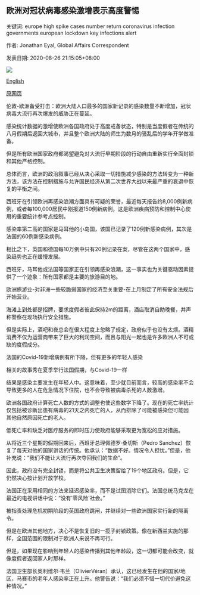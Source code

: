 ## 欧洲对冠状病毒感染激增表示高度警惕

关键词: europe high spike cases number return coronavirus infection governments european lockdown key infections alert

作者: Jonathan Eyal, Global Affairs Correspondent

发表日期: 2020-08-26 21:15:05+08:00

![](https://www.straitstimes.com/sites/default/files/styles/x_large/public/articles/2020/08/26/tl-europe-e-260820.jpg?itok=qklmLeQ_)

[English](High%20alert%20over%20spike%20of%20coronavirus%20infections%20in%20Europe.md)

[原网页](https://www.straitstimes.com/world/europe/high-alert-over-spike-of-coronavirus-infections-in-europe)

伦敦-欧洲备受打击：欧洲大陆人口最多的国家新记录的感染数量不断增加，冠状病毒大流行再次爆发的威胁正在蔓延。

感染统计数据的激增使欧洲各国政府处于高度戒备状态，特别是当度假者在传统的八月假期后返回大城市，并且整个欧洲大陆的师生为数月的骚乱后的学年开学做准备。

但是所有欧洲国家政府都渴望避免对大流行早期阶段的行动自由重新实行全面封锁和其他严格控制。

总体而言，欧洲的政治叙事已经从决心采取一切措施减少感染的方法转变为一种新方法，该方法在控制措施与允许国民经济从第二次世界大战以来最严重的衰退中恢复的平衡之间。

西班牙在引领欧洲再感染浪潮方面具有可疑的荣誉，最近每天报告约8,000例新病例，或者每100,000居民中刚报道150例新病例，这是欧洲疾病预防和控制中心使用的重要统计参考点控制。

感染率第二高的国家是马耳他的小岛国，该国已记录了120例新感染病例，其次是法国的60例新感染病例。

相比之下，英国和德国每10万例中只有20例记录在案，尽管在这两个国家中，感染趋势也正在缓慢发展。

西班牙，马耳他或法国等国家正在引领再感染浪潮，这一事实也为关键驱动因素提供了一个迹象：所有国家都是主要的旅游目的地。

欧洲旅游业-对非洲一些较脆弱国家的经济至关重要-在上月制定了所有安全法规后开始营业。

海滩上到处都是招牌，要求度假者彼此保持2m的距离，酒店取消自助晚餐，并声称警察在现场执行安全措施。

但是实际上，酒吧和夜总会在很大程度上忽略了规定，政府似乎也没有太烦。酒精消费不仅为运营商带来了巨大的利润空间，而且与阳光一起也是许多欧洲人不可或缺的度假成分。

法国的Covid-19新增病例有所下降，但有更多的年轻人感染

相关的故事秀在夏季举行法国假期，与Covid-19一样

结果是感染主要发生在年轻人中。这意味着，至少就目前而言，较高的感染率不会导致更多的人在危急情况下住院，也不会导致被病毒杀死的人数激增。

欧洲各国政府计算死亡人数的方式的调整也使这些数字下降了。现在的死亡率统计仅包括被诊断出患有病毒的21天之内死亡的人，从而排除了可能被感染但可能因其他自然原因死亡的老人。

低死亡率和缺乏对医疗服务的即时压力使政府能够采取更为宽松的应对措施。

从将近三个星期的假期回来后，西班牙总理佩德罗·桑切斯（Pedro Sanchez）恢复了每天对他的国家讲话的传统。他承认：“数据不好。情况令人担忧。”但是，他补充说：“我们不能让大流行再次夺回我们的生命”。

因此，政府没有完全封锁，而是将公共卫生决策留给了19个地区政府。但是，它仍然决心按计划开放学校。

法国正在采用相同的方法来延迟感染率，而不是试图消除它们。法国总统马克龙在最近的电视讲话中说：“没有'零风险'社会。”

被指责处理危机初期阶段的英国政府跳闸，并继续对一些欧洲国家实行新的隔离令。

但是在欧洲其他地方，决心不是恢复旧的一揽子封锁政策。像在新西兰实施的那样，全国范围的限制对于欧洲人来说不再可行。

但是，如果现在影响到年轻人的感染传播到其他年龄段，这一切都可能会改变，就像度假者返回家人时那样。

法国卫生部长奥利维尔·韦兰（OlivierVéran）承认，这已经发生在他的国家/地区，马赛市的老年人感染率正在上升。他警告说：“我们必须不惜一切代价避免这种情况。”